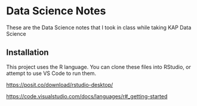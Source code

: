 # Data Science Notes
These are the Data Science notes that I took in class while taking KAP Data Science

## Installation
This project uses the R language. You can clone these files into RStudio, or attempt to use VS Code to run them.

https://posit.co/download/rstudio-desktop/

https://code.visualstudio.com/docs/languages/r#_getting-started